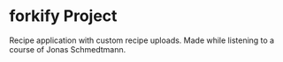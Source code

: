 # forkify Project

Recipe application with custom recipe uploads. Made while listening to a course of Jonas Schmedtmann.

